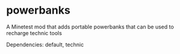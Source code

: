 # powerbanks
 A Minetest mod that adds portable powerbanks that can be used to recharge technic tools
 
 Dependencies: default, technic

